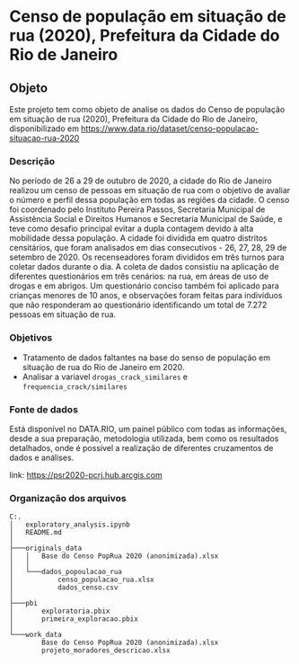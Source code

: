 <h1> Censo de população em situação de rua (2020), Prefeitura da Cidade do Rio de Janeiro  </h1>

<h2> Objeto </h2>

Este projeto tem como objeto de analise os dados do Censo de população em situação de rua (2020), Prefeitura da Cidade do Rio de Janeiro, disponibilizado em https://www.data.rio/dataset/censo-populacao-situacao-rua-2020

<h3> Descrição </h3>

No período de 26 a 29 de outubro de 2020, a cidade do Rio de Janeiro realizou um censo de pessoas em situação de rua com o objetivo de avaliar o número e perfil dessa população em todas as regiões da cidade. O censo foi coordenado pelo Instituto Pereira Passos, Secretaria Municipal de Assistência Social e Direitos Humanos e Secretaria Municipal de Saúde, e teve como desafio principal evitar a dupla contagem devido à alta mobilidade dessa população. A cidade foi dividida em quatro distritos censitários, que foram analisados em dias consecutivos - 26, 27, 28, 29 de setembro de 2020. Os recenseadores foram divididos em três turnos para coletar dados durante o dia. A coleta de dados consistiu na aplicação de diferentes questionários em três cenários: na rua, em áreas de uso de drogas e em abrigos. Um questionário conciso também foi aplicado para crianças menores de 10 anos, e observações foram feitas para indivíduos que não responderam ao questionário identificando um total de 7.272 pessoas em situação de rua.


<h3> Objetivos </h3>

- Tratamento de dados faltantes na base do senso de população em situação de rua do Rio de Janeiro em 2020.
- Analisar a variavel `drogas_crack_similares` e `frequencia_crack/similares`

<h3> Fonte de dados </h3>

Está disponível no DATA.RIO, um painel público com todas as informações, desde a sua preparação, metodologia utilizada, bem como os resultados detalhados, onde é possível a realização de diferentes cruzamentos de
dados e análises.

link: https://psr2020-pcrj.hub.arcgis.com







<h3> Organização dos arquivos </h3>

``` shell
C:.
│   exploratory_analysis.ipynb
│   README.md
│
├───originals_data
│   │   Base do Censo PopRua 2020 (anonimizada).xlsx
│   │
│   └───dados_popoulacao_rua
│           censo_populacao_rua.xlsx
│           dados_censo.csv
│
├───pbi
│       exploratoria.pbix
│       primeira_exploracao.pbix
│
└───work_data
        Base do Censo PopRua 2020 (anonimizada).xlsx
        projeto_moradores_descricao.xlsx

```
<h3>  </h3>



